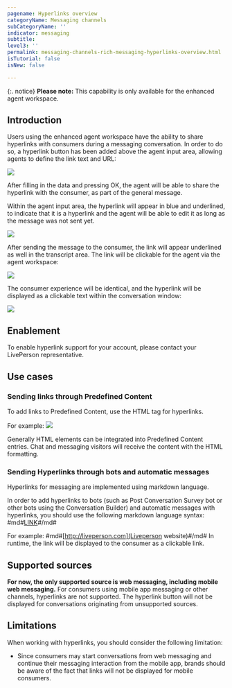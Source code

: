 ```yaml
---
pagename: Hyperlinks overview
categoryName: Messaging channels
subCategoryName: ''
indicator: messaging
subtitle: 
level3: ''
permalink: messaging-channels-rich-messaging-hyperlinks-overview.html
isTutorial: false
isNew: false

---
```


{:. notice} 
**Please note:** This capability is only available for the enhanced agent workspace. 

## Introduction

Users using the enhanced agent workspace have the ability to share hyperlinks with consumers during a messaging conversation. In order to do so, a hyperlink button has been added above the agent input area, allowing agents to define the link text and URL:

![](hyperlinks-overview-1.png)

After filling in the data and pressing OK, the agent will be able to share the hyperlink with the consumer, as part of the general message.

Within the agent input area, the hyperlink will appear in blue and underlined, to indicate that it is a hyperlink and the agent will be able to edit it as long as the message was not sent yet. 

![](hyperlinks-overview-2.png)

After sending the message to the consumer, the link will appear underlined as well in the transcript area. The link will be clickable for the agent via the agent workspace:

![](hyperlinks-overview-3.png)

The consumer experience will be identical, and the hyperlink will be displayed as a clickable text within the conversation window:

![](hyperlinks-overview-4.png)

## Enablement 

To enable hyperlink support for your account, please contact your LivePerson representative.

## Use cases 

### Sending links through Predefined Content 

To add links to Predefined Content, use the HTML tag for hyperlinks. 

For example: 
![](hyperlinks-overview-5.png)

Generally HTML elements can be integrated into Predefined Content entries. Chat and messaging visitors will receive the content with the HTML formatting.

### Sending Hyperlinks through bots and automatic messages

Hyperlinks for messaging are implemented using markdown language.

In order to add hyperlinks to bots (such as Post Conversation Survey bot or other bots using  the Conversation Builder) and automatic messages with hyperlinks, you should use the following markdown language syntax: #md#[LINK](LINK_TEXT)#/md#

For example:
#md#[http://liveperson.com](Liveperson website)#/md#
In runtime, the link will be displayed to the consumer as a clickable link. 

## Supported sources

**For now, the only supported source is web messaging, including mobile web messaging.** For consumers using mobile app messaging or other channels, hyperlinks are not supported. The hyperlink button will not be displayed for conversations originating from unsupported sources.

## Limitations

When working with hyperlinks, you should consider the following limitation: 
* Since consumers may start conversations from web messaging and continue their messaging interaction from the mobile app, brands should be aware of the fact that links will not be displayed for mobile consumers. 
